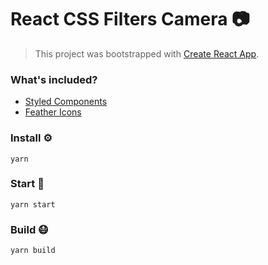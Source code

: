 # React CSS Filters Camera 📷
> This project was bootstrapped with [Create React App](https://github.com/facebook/create-react-app).

### What's included?
- [Styled Components](https://www.styled-components.com/)
- [Feather Icons](https://feathericons.com/)

### Install ⚙️

```
yarn
```

### Start 🏃

```
yarn start
```

### Build 😷

```
yarn build
```
